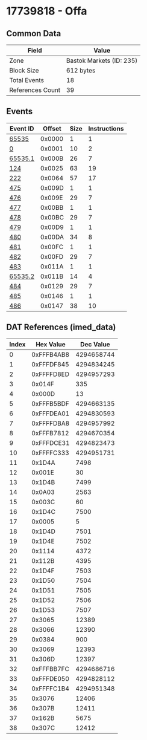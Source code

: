 # 17739818 - Offa

## Common Data

| Field            | Value                    |
|------------------|--------------------------|
| Zone             | Bastok Markets (ID: 235) |
| Block Size       | 612 bytes                |
| Total Events     | 18                       |
| References Count | 39                       |

## Events

| Event ID                | Offset   |   Size |   Instructions |
|-------------------------|----------|--------|----------------|
| [65535](./65535.md)     | 0x0000   |      1 |              1 |
| [0](./0.md)             | 0x0001   |     10 |              2 |
| [65535.1](./65535.1.md) | 0x000B   |     26 |              7 |
| [124](./124.md)         | 0x0025   |     63 |             19 |
| [222](./222.md)         | 0x0064   |     57 |             17 |
| [475](./475.md)         | 0x009D   |      1 |              1 |
| [476](./476.md)         | 0x009E   |     29 |              7 |
| [477](./477.md)         | 0x00BB   |      1 |              1 |
| [478](./478.md)         | 0x00BC   |     29 |              7 |
| [479](./479.md)         | 0x00D9   |      1 |              1 |
| [480](./480.md)         | 0x00DA   |     34 |              8 |
| [481](./481.md)         | 0x00FC   |      1 |              1 |
| [482](./482.md)         | 0x00FD   |     29 |              7 |
| [483](./483.md)         | 0x011A   |      1 |              1 |
| [65535.2](./65535.2.md) | 0x011B   |     14 |              4 |
| [484](./484.md)         | 0x0129   |     29 |              7 |
| [485](./485.md)         | 0x0146   |      1 |              1 |
| [486](./486.md)         | 0x0147   |     38 |             10 |

## DAT References (imed_data)

|   Index | Hex Value   |   Dec Value |
|---------|-------------|-------------|
|       0 | 0xFFFB4AB8  |  4294658744 |
|       1 | 0xFFFDF845  |  4294834245 |
|       2 | 0xFFFFD8ED  |  4294957293 |
|       3 | 0x014F      |         335 |
|       4 | 0x000D      |          13 |
|       5 | 0xFFFB5BDF  |  4294663135 |
|       6 | 0xFFFDEA01  |  4294830593 |
|       7 | 0xFFFFDBA8  |  4294957992 |
|       8 | 0xFFFB7812  |  4294670354 |
|       9 | 0xFFFDCE31  |  4294823473 |
|      10 | 0xFFFFC333  |  4294951731 |
|      11 | 0x1D4A      |        7498 |
|      12 | 0x001E      |          30 |
|      13 | 0x1D4B      |        7499 |
|      14 | 0x0A03      |        2563 |
|      15 | 0x003C      |          60 |
|      16 | 0x1D4C      |        7500 |
|      17 | 0x0005      |           5 |
|      18 | 0x1D4D      |        7501 |
|      19 | 0x1D4E      |        7502 |
|      20 | 0x1114      |        4372 |
|      21 | 0x112B      |        4395 |
|      22 | 0x1D4F      |        7503 |
|      23 | 0x1D50      |        7504 |
|      24 | 0x1D51      |        7505 |
|      25 | 0x1D52      |        7506 |
|      26 | 0x1D53      |        7507 |
|      27 | 0x3065      |       12389 |
|      28 | 0x3066      |       12390 |
|      29 | 0x0384      |         900 |
|      30 | 0x3069      |       12393 |
|      31 | 0x306D      |       12397 |
|      32 | 0xFFFBB7FC  |  4294686716 |
|      33 | 0xFFFDE050  |  4294828112 |
|      34 | 0xFFFFC1B4  |  4294951348 |
|      35 | 0x3076      |       12406 |
|      36 | 0x307B      |       12411 |
|      37 | 0x162B      |        5675 |
|      38 | 0x307C      |       12412 |
